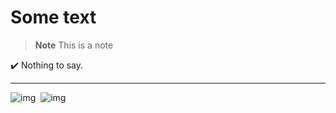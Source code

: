 # Some text



> **Note**
> This is a note

:heavy_check_mark: Nothing to say.

---



![img](https://img.shields.io/badge/Karen%20Payne-MVP-blue)&nbsp;&nbsp;![img](https://img.shields.io/badge/MS-Build-yellow)